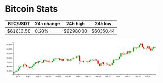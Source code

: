 # Bitcoin Stats

BTC/USDT|24h change|24h high|24h low|
|---|---|---|---|
|$61613.50|0.20%|$62980.00|$60350.44|

<img src="./chart.svg">
